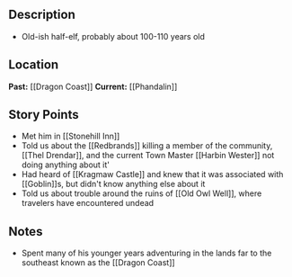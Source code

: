 ## Description
- Old-ish half-elf, probably about 100-110 years old
## Location
**Past:** [[Dragon Coast]]
**Current:** [[Phandalin]]
## Story Points
- Met him in [[Stonehill Inn]]
- Told us about the [[Redbrands]] killing a member of the community, [[Thel Drendar]], and the current Town Master [[Harbin Wester]] not doing anything about it'
- Had heard of [[Kragmaw Castle]] and knew that it was associated with [[Goblin]]s, but didn't know anything else about it
- Told us about trouble around the ruins of [[Old Owl Well]], where travelers have encountered undead
## Notes
- Spent many of his younger years adventuring in the lands far to the southeast known as the [[Dragon Coast]]
